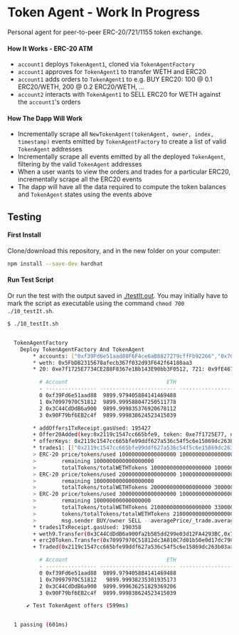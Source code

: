 # Token Agent - Work In Progress

Personal agent for peer-to-peer ERC-20/721/1155 token exchange.

#### How It Works - ERC-20 ATM

* `account1` deploys `TokenAgent1`, cloned via `TokenAgentFactory`
* `account1` approves for `TokenAgent1` to transfer WETH and ERC20
* `account1` adds orders to `TokenAgent1` to e.g. BUY ERC20: 100 @ 0.1 ERC20/WETH, 200 @ 0.2 ERC20/WETH, ...
* `account2` interacts with `TokenAgent1` to SELL ERC20 for WETH against the `account1`'s orders

#### How The Dapp Will Work

* Incrementally scrape all `NewTokenAgent(tokenAgent, owner, index, timestamp)` events emitted by `TokenAgentFactory` to create a list of valid `TokenAgent` addresses
* Incrementally scrape all events emitted by all the deployed `TokenAgent`, filtering by the valid `TokenAgent` addresses
* When a user wants to view the orders and trades for a particular ERC20, incrementally scrape all the ERC20 events
* The dapp will have all the data required to compute the token balances and `TokenAgent` states using the events above

## Testing

#### First Install
Clone/download this repository, and in the new folder on your computer:

```bash
npm install --save-dev hardhat
```

#### Run Test Script

Or run the test with the output saved in [./testIt.out](./testIt.out).
You may initially have to mark the script as executable using the command `chmod 700 ./10_testIt.sh`.

```bash
$ ./10_testIt.sh


  TokenAgentFactory
    Deploy TokenAgentFactory And TokenAgent
        * accounts: ["0xf39Fd6e51aad88F6F4ce6aB8827279cffFb92266","0x70997970C51812dc3A010C7d01b50e0d17dc79C8","0x3C44CdDdB6a900fa2b585dd299e03d12FA4293BC"]
        * weth: 0x5FbDB2315678afecb367f032d93F642f64180aa3
        * 20: 0xe7f1725E7734CE288F8367e1Bb143E90bb3F0512, 721: 0x9fE46736679d2D9a65F0992F2272dE9f3c7fa6e0, 1155: 0xCf7Ed3AccA5a467e9e704C703E8D87F634fB0Fc9

          # Account                               ETH                     WETH                   ERC-20
          - ---------------- ------------------------ ------------------------ ------------------------
          0 0xf39Fd6e51aad88  9899.979405884141469488                    100.0                   1000.0
          1 0x70997970C51812  9899.999588047250511778                    100.0                   1000.0
          2 0x3C44CdDdB6a900  9899.999835376920678112                    100.0                   1000.0
          3 0x90F79bf6EB2c4f  9899.999838624523415039                    100.0                   1000.0

        * addOffers1TxReceipt.gasUsed: 195427
        + Offer20Added(key:0x2119c1547cc665bfe9, token: 0xe7f1725E77, nonce: 0, info: ["1","1725464386","100000000000000000,1000000000000000000,200000000000000000,1000000000000000000,300000000000000000,100000000000000000"]) @ 9/4/2024, 9:00:09 AM
        * offerKeys: 0x2119c1547cc665bfe99ddf627a536c54f5c6e15869dc263b03aa27d3c4f20843
        * trades1: [["0x2119c1547cc665bfe99ddf627a536c54f5c6e15869dc263b03aa27d3c4f20843","2100000000000000000","157142857142857142",1]]
        > ERC-20 price/tokens/used 100000000000000000 1000000000000000000 0
        >        remaining 1000000000000000000
        >        totalTokens/totalWETHTokens 1000000000000000000 100000000000000000
        > ERC-20 price/tokens/used 200000000000000000 1000000000000000000 0
        >        remaining 1000000000000000000
        >        totalTokens/totalWETHTokens 2000000000000000000 300000000000000000
        > ERC-20 price/tokens/used 300000000000000000 100000000000000000 0
        >        remaining 100000000000000000
        >        totalTokens/totalWETHTokens 2100000000000000000 330000000000000000
        >        tokens/totalTokens/totalWETHTokens 2100000000000000000 2100000000000000000 330000000000000000
        >        msg.sender BUY/owner SELL - averagePrice/_trade.averagePrice 157142857142857142 157142857142857142
        * trades1TxReceipt.gasUsed: 190358
        + weth9.Transfer(0x3C44CdDdB6a900fa2b585dd299e03d12FA4293BC,0x70997970C51812dc3A010C7d01b50e0d17dc79C8,330000000000000000)
        + erc20Token.Transfer(0x70997970C51812dc3A010C7d01b50e0d17dc79C8,0x3C44CdDdB6a900fa2b585dd299e03d12FA4293BC,2100000000000000000)
        + Traded(0x2119c1547cc665bfe99ddf627a536c54f5c6e15869dc263b03aa27d3c4f20843,2100000000000000000,157142857142857142,1,1725404410)

          # Account                               ETH                     WETH                   ERC-20
          - ---------------- ------------------------ ------------------------ ------------------------
          0 0xf39Fd6e51aad88  9899.979405884141469488                    100.0                   1000.0
          1 0x70997970C51812   9899.99938235301935173                   100.33                    997.9
          2 0x3C44CdDdB6a900  9899.999636251829369206                    99.67                   1002.1
          3 0x90F79bf6EB2c4f  9899.999838624523415039                    100.0                   1000.0

      ✔ Test TokenAgent offers (599ms)


  1 passing (601ms)
```
